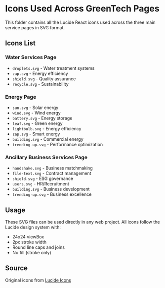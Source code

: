 # Icons Used Across GreenTech Pages

This folder contains all the Lucide React icons used across the three main service pages in SVG format.

## Icons List

### Water Services Page
- `droplets.svg` - Water treatment systems
- `zap.svg` - Energy efficiency 
- `shield.svg` - Quality assurance
- `recycle.svg` - Sustainability

### Energy Page  
- `sun.svg` - Solar energy
- `wind.svg` - Wind energy
- `battery.svg` - Energy storage
- `leaf.svg` - Green energy
- `lightbulb.svg` - Energy efficiency
- `zap.svg` - Smart energy
- `building.svg` - Commercial energy
- `trending-up.svg` - Performance optimization

### Ancillary Business Services Page
- `handshake.svg` - Business matchmaking
- `file-text.svg` - Contract management
- `shield.svg` - ESG governance
- `users.svg` - HR/Recruitment
- `building.svg` - Business development
- `trending-up.svg` - Business excellence

## Usage
These SVG files can be used directly in any web project. All icons follow the Lucide design system with:
- 24x24 viewBox
- 2px stroke width
- Round line caps and joins
- No fill (stroke only)

## Source
Original icons from [Lucide Icons](https://lucide.dev/)